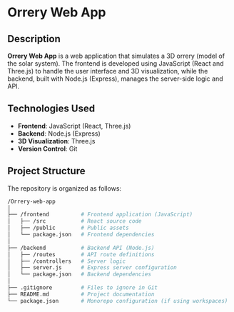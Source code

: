 # Orrery Web App

## Description

**Orrery Web App** is a web application that simulates a 3D orrery (model of the solar system). The frontend is developed using JavaScript (React and Three.js) to handle the user interface and 3D visualization, while the backend, built with Node.js (Express), manages the server-side logic and API.

## Technologies Used

- **Frontend**: JavaScript (React, Three.js)
- **Backend**: Node.js (Express)
- **3D Visualization**: Three.js
- **Version Control**: Git

## Project Structure

The repository is organized as follows:

```bash
/Orrery-web-app
│
├── /frontend          # Frontend application (JavaScript)
│   ├── /src           # React source code
│   ├── /public        # Public assets
│   └── package.json   # Frontend dependencies
│
├── /backend           # Backend API (Node.js)
│   ├── /routes        # API route definitions
│   ├── /controllers   # Server logic
│   ├── server.js      # Express server configuration
│   └── package.json   # Backend dependencies
│
├── .gitignore         # Files to ignore in Git
├── README.md          # Project documentation
└── package.json       # Monorepo configuration (if using workspaces)
